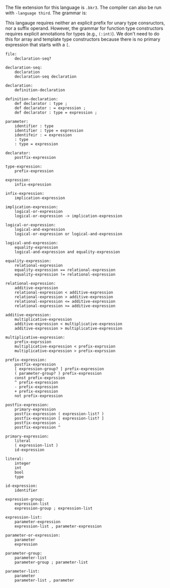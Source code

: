 
The file extension for this language is `.bkr3`. The compiler can also be run
with `-language third`. The grammar is:

This langauge requires neither an explicit prefix for unary type consructors,
nor a suffix operand. However, the grammar for function type constructors
requires explicit annotations for types (e.g., `(:int)`). We don't need to
do this for array and template type constructors because there is no
primary expression that starts with a `[`.

```
file:
    declaration-seq?

declaration-seq:
    declaration
    declaration-seq declaration

declaration:
    definition-declaration

definition-declaration:
    def declarator : type ;
    def declarator : = expression ;
    def declarator : type = expression ;

parameter:
    identifier : type
    identifier : type = expression
    identifeir : = expression
    : type
    : type = expression

declarator:
    postfix-expression

type-expression:
    prefix-expression

expression:
    infix-expression

infix-expression:
    implication-expression

implication-expression:
    logical-or-expression
    logical-or-expression -> implication-expression

logical-or-expression:
    logical-and-expression
    logical-or-expression or logical-and-expression

logical-and-expression:
    equality-expression
    logical-and-expression and equality-expression

equality-expression:
    relational-expression
    equality-expression == relational-expression
    equality-expression != relational-expression

relational-expression:
    additive-expression
    relational-expression < additive-expression
    relational-expression > additive-expression
    relational-expression <= additive-expression
    relational-expression >= additive-expression

additive-expression:
    multiplicative-expression
    additive-expression < multiplicative-expression
    additive-expression > multiplicative-expression

multiplicative-expression:
    prefix-exprssion
    multiplicative-expression < prefix-exprssion
    multiplicative-expression > prefix-exprssion

prefix-expression:
    postfix-expression
    [ expression-group? ] prefix-expression
    ( parameter-group? ) prefix-expression
    const prefix-exprssion
    ^ prefix-expression
    - prefix-expression
    + prefix-expression
    not prefix-expression

postfix-expression:
    primary-expression
    postfix-expression ( expression-list? )
    postfix-expression [ expression-list? ]
    postfix-expression .
    postfix-expression ^

primary-expression:
    literal
    ( expression-list )
    id-expression

literal:
    integer
    int
    bool
    type

id-expression:
    identifier

expression-group:
    expression-list
    expression-group ; expression-list

expression-list:
    parameter-expression
    expression-list , parameter-expression

parameter-or-expression:
    parameter
    expression

parameter-group:
    parameter-list
    parameter-group ; parameter-list

parameter-list:
    parameter
    parameter-list , parameter
``` 
